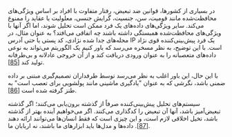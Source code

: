 در بسیاری از کشورها، قوانین ضد تبعیض، رفتار متفاوت با افراد بر اساس ویژگی‌های محافظت‌شده مانند قومیت، سن، جنسیت، گرایش جنسی، معلولیت یا عقاید را ممنوع می‌کند. سایر ویژگی‌های داده‌های یک فرد ممکن است تحلیل شوند، اما اگر آنها با ویژگی‌های محافظت‌شده همبستگی داشته باشند چه اتفاقی می‌افتد؟ به عنوان مثال، در محله‌های جدا شده نژادی، کد پستی یا حتی آدرس IP یک فرد پیش‌بینی‌کننده قوی نژاد است. با این توضیح، به نظر مسخره می‌رسد که باور کنیم یک الگوریتم می‌تواند به نوعی داده‌های متعصبانه را به عنوان ورودی دریافت کند و از آن خروجی عادلانه و بی‌طرفانه تولید کند [[85](ch12.html#Emspak2016no)].

با این حال، این باور اغلب به نظر می‌رسد توسط طرفداران تصمیم‌گیری مبتنی بر داده ضمنی باشد، نگرشی که به عنوان "یادگیری ماشینی مانند پولشویی برای تعصب است" به طنز گرفته شده است [[86](ch12.html#Ceglowski2016uw)].

سیستم‌های تحلیل پیش‌بینی‌کننده صرفاً از گذشته برون‌یابی می‌کنند؛ اگر گذشته تبعیض‌آمیز باشد، آنها آن تبعیض را کدگذاری می‌کنند. اگر می‌خواهیم آینده بهتر از گذشته باشد، تخیل اخلاقی لازم است، و این چیزی است که فقط انسان‌ها می‌توانند ارائه دهند [[87](ch12.html#ONeil2016vh)]. داده‌ها و مدل‌ها باید ابزارهای ما باشند، نه اربابان ما.